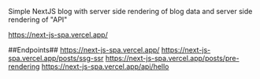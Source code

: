 Simple NextJS blog with server side rendering of blog data and server side rendering of "API" 

https://next-js-spa.vercel.app/

##Endpoints##
https://next-js-spa.vercel.app/
https://next-js-spa.vercel.app/posts/ssg-ssr
https://next-js-spa.vercel.app/posts/pre-rendering
https://next-js-spa.vercel.app/api/hello
